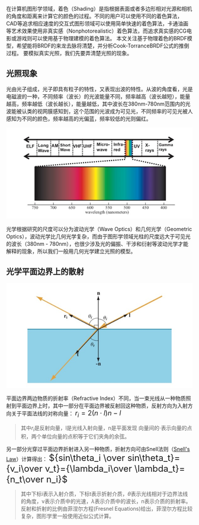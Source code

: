 在计算机图形学领域，着色（Shading）是指根据表面或者多边形相对光源和相机的角度和距离来计算它的颜色的过程。不同的用户可以使用不同的着色算法，CAD等追求相应速度的交互式图形领域可以使用简单快速的着色算法，卡通油画等艺术效果使用非真实感（Nonphotorealistic）着色算法，而追求真实感的CG电影或游戏则可以使用基于物理建模的着色算法。
本文关注基于物理着色的BRDF模型，希望能将BRDF的来龙去脉将清楚，并分析Cook-TorranceBRDF公式的推倒过程。
要模拟真实光照，我们先要弄清楚光照的现象。

## 光照现象

光由光子组成，光子即具有粒子的特性，又表现出波的特性。从波的角度看，光是电磁波的一种，不同频率（波长）的光波能量不同，频率越高（波长越短），能量越高，频率越低（波长越长），能量越低，其中波长在380nm-780nm范围内的光波能被认类的视网膜感知到，这个范围的光波成为可见光，不同频率的可见光被人感知为不同的颜色，频率越高的光偏蓝，频率较低的光则偏红。

![](1.jpg)

光学根据研究的尺度可以分为波动光学（Wave Optics）和几何光学（Geometric Optics），波动光学比几何光学复杂，而由于图形学领域光柱的尺度远大于可见光的波长（380nm - 780nm），也很少涉及光的偏振、干涉和衍射等波动光学才能解释的现象，所以我们一般用几何光学建立光照的模型。

## 光学平面边界上的散射

![](2.jpg)

平面边界两边物质的折射率（Refractive Index）不同，当一束光线从一种物质照射到平面边界上时，其中一部分在平面边界被反射回这种物质，反射方向为入射方向关于平面法线的对称向量：
<font size="4">$r_i = 2(n \cdot l)n - l$ </font> 

>其中$r_i$是反射向量，l是光线入射向量，n是平面发现
>向量间的$\cdot$表示向量的点积，两个单位向量的点积等于它们夹角的余弦。

另一部分光穿过平面边界折射进入另一种物质，折射方向可由Snell法则（<a href="https://zentia.github.io/2019/05/12/snell/">Snell's Law</a>）计算得出：
<font size="5"> ${sin\theta_i \over sin\theta_t}={v_i\over v_t}={\lambda_i\over \lambda_t}={n_t\over n_i}$ </font>
>其中下标i表示入射介质，下标t表示折射介质，$\theta$表示光线相对于边界法线的角度，v表示介质中的光速，$\lambda$表示介质中的波长，n表示介质的折射率。
反射和折射的比例由菲涅尔方程(Fresnel Equations)给出，菲涅尔方程比较复杂，图形学里一般使用近似公式计算。